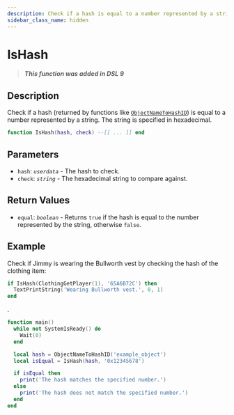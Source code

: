 ```yaml
---
description: Check if a hash is equal to a number represented by a string.
sidebar_class_name: hidden
---
```


# IsHash

> **_This function was added in DSL 9_**

## Description

Check if a hash (returned by functions like [`ObjectNameToHashID`](./ObjectNameToHashID)) is equal to a number represented by a string. The string is specified in hexadecimal.

```lua
function IsHash(hash, check) --[[ ... ]] end
```

## Parameters

- `hash`: _`userdata`_ - The hash to check.
- `check`: _`string`_ - The hexadecimal string to compare against.

## Return Values

- `equal`: _`boolean`_ - Returns `true` if the hash is equal to the number represented by the string, otherwise `false`.

## Example

Check if Jimmy is wearing the Bullworth vest by checking the hash of the clothing item:

```lua
if IsHash(ClothingGetPlayer(1), '65A6B72C') then
  TextPrintString('Wearing Bullworth vest.', 0, 1)
end
```

.

```lua
function main()
  while not SystemIsReady() do
    Wait(0)
  end

  local hash = ObjectNameToHashID('example_object')
  local isEqual = IsHash(hash, '0x12345678')

  if isEqual then
    print('The hash matches the specified number.')
  else
    print('The hash does not match the specified number.')
  end
end
```
